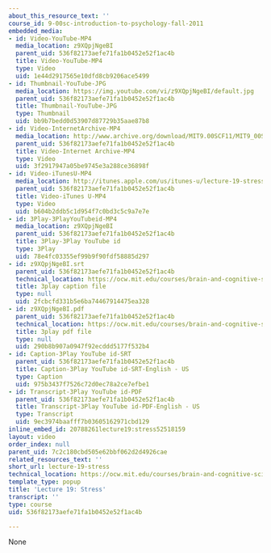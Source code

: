 ```yaml
---
about_this_resource_text: ''
course_id: 9-00sc-introduction-to-psychology-fall-2011
embedded_media:
- id: Video-YouTube-MP4
  media_location: z9XQpjNgeBI
  parent_uid: 536f82173aefe71fa1b0452e52f1ac4b
  title: Video-YouTube-MP4
  type: Video
  uid: 1e44d2917565e10dfd8cb9206ace5499
- id: Thumbnail-YouTube-JPG
  media_location: https://img.youtube.com/vi/z9XQpjNgeBI/default.jpg
  parent_uid: 536f82173aefe71fa1b0452e52f1ac4b
  title: Thumbnail-YouTube-JPG
  type: Thumbnail
  uid: bb9b7bedd0d53907d87729b35aae87b8
- id: Video-InternetArchive-MP4
  media_location: http://www.archive.org/download/MIT9.00SCF11/MIT9_00SCF11_lec19_300k.mp4
  parent_uid: 536f82173aefe71fa1b0452e52f1ac4b
  title: Video-Internet Archive-MP4
  type: Video
  uid: 3f2917947a05be9745e3a288ce36898f
- id: Video-iTunesU-MP4
  media_location: http://itunes.apple.com/us/itunes-u/lecture-19-stress/id501335817?i=111090560
  parent_uid: 536f82173aefe71fa1b0452e52f1ac4b
  title: Video-iTunes U-MP4
  type: Video
  uid: b604b2ddb5c1d954f7c0bd3c5c9a7e7e
- id: 3Play-3PlayYouTubeid-MP4
  media_location: z9XQpjNgeBI
  parent_uid: 536f82173aefe71fa1b0452e52f1ac4b
  title: 3Play-3Play YouTube id
  type: 3Play
  uid: 78e4fc03355ef99b9f90fdf58885d297
- id: z9XQpjNgeBI.srt
  parent_uid: 536f82173aefe71fa1b0452e52f1ac4b
  technical_location: https://ocw.mit.edu/courses/brain-and-cognitive-sciences/9-00sc-introduction-to-psychology-fall-2011/stress/lecture-19-stress/z9XQpjNgeBI.srt
  title: 3play caption file
  type: null
  uid: 2fcbcfd331b5e6ba74467914475ea328
- id: z9XQpjNgeBI.pdf
  parent_uid: 536f82173aefe71fa1b0452e52f1ac4b
  technical_location: https://ocw.mit.edu/courses/brain-and-cognitive-sciences/9-00sc-introduction-to-psychology-fall-2011/stress/lecture-19-stress/z9XQpjNgeBI.pdf
  title: 3play pdf file
  type: null
  uid: 290b8b907a0947f92ecddd5177f532b4
- id: Caption-3Play YouTube id-SRT
  parent_uid: 536f82173aefe71fa1b0452e52f1ac4b
  title: Caption-3Play YouTube id-SRT-English - US
  type: Caption
  uid: 975b3437f7526c72d0ec78a2ce7efbe1
- id: Transcript-3Play YouTube id-PDF
  parent_uid: 536f82173aefe71fa1b0452e52f1ac4b
  title: Transcript-3Play YouTube id-PDF-English - US
  type: Transcript
  uid: 9ec3974baafff7b03605162971cbd129
inline_embed_id: 20788261lecture19:stress52518159
layout: video
order_index: null
parent_uid: 7c2c180cbd505e62bbf062d2d4926cae
related_resources_text: ''
short_url: lecture-19-stress
technical_location: https://ocw.mit.edu/courses/brain-and-cognitive-sciences/9-00sc-introduction-to-psychology-fall-2011/stress/lecture-19-stress
template_type: popup
title: 'Lecture 19: Stress'
transcript: ''
type: course
uid: 536f82173aefe71fa1b0452e52f1ac4b

---
```

None